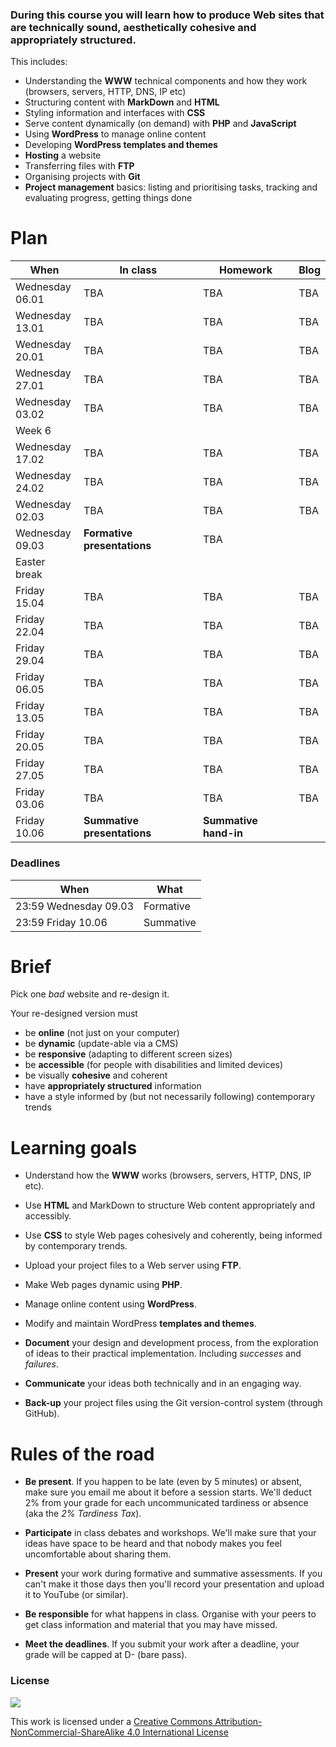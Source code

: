 ### During this course you will learn how to produce Web sites that are technically sound, aesthetically cohesive and appropriately structured.

This includes:

* Understanding the **WWW** technical components and how they work (browsers, servers, HTTP, DNS, IP etc)
* Structuring content with **MarkDown** and **HTML**
* Styling information and interfaces with **CSS**
* Serve content dynamically (on demand) with **PHP** and **JavaScript**
* Using **WordPress** to manage online content  
* Developing **WordPress templates and themes**
* **Hosting** a website
* Transferring files with **FTP**  
* Organising projects with **Git**
* **Project management** basics: listing and prioritising tasks, tracking and evaluating progress, getting things done


# Plan

When | In class | Homework | Blog 
---- | -------- | -------- | ----
Wednesday<br>06.01| TBA | TBA | TBA
Wednesday<br>13.01| TBA | TBA | TBA
Wednesday<br>20.01| TBA | TBA | TBA
Wednesday<br>27.01| TBA | TBA | TBA
Wednesday<br>03.02| TBA | TBA | TBA
Week 6| | | 
Wednesday<br>17.02| TBA | TBA | TBA 
Wednesday<br>24.02| TBA | TBA | TBA
Wednesday<br>02.03| TBA | TBA | TBA
Wednesday<br>09.03| **Formative presentations** | TBA | 
Easter break| | | 
Friday<br>15.04| TBA | TBA | TBA
Friday<br>22.04| TBA | TBA | TBA 
Friday<br>29.04| TBA | TBA | TBA 
Friday<br>06.05| TBA | TBA | TBA 
Friday<br>13.05| TBA | TBA | TBA 
Friday<br>20.05| TBA | TBA | TBA 
Friday<br>27.05| TBA | TBA | TBA 
Friday<br>03.06| TBA | TBA | TBA 
Friday<br>10.06| **Summative presentations** |  **Summative hand-in** | 

<!--
[Monday<br>05.01](sessions/week-01.md) | Unit intro <br>[How does the WWW work?](sessions/week-01.md#how-does-it-wwwork)  | [Draw the Web!](sessions/week-01.md#draw-the-web) | [Learning goals](sessions/week-01.md#blog)
[Monday<br>12.01](sessions/week-02.md) | [MarkDown](sessions/week-02.md#markup-vs-markdown) and [Git](sessions/week-02.md#github) | [*Bad* webdesign principles](sessions/week-02.md#research) | [Bad websites](sessions/week-02.md#blog)
[Monday<br>19.01](sessions/week-03.md) | HTML | [Writing a recipe in HTML](sessions/week-03.md#html-in-the-kitchen) | [Action plan](sessions/week-03.md#blog)
[Monday<br>26.01](sessions/week-04.md) | CSS 101 | [Moodboard](sessions/week-04.md#homework)
[Monday<br>02.02](sessions/week-05.md) | CSS position, float and grids | [Paper wireframes](sessions/week-05.md#sketch-out-your-ideas-on-paper) | [Your recipe evolution](sessions/week-05.md#blog)
[Monday<br>16.02](sessions/week-06.md) | CSS responsive | [Digital wireframes](sessions/week-06.md#redraft-your-wireframes) | [The Internet's Own Boy](sessions/week-06.md#blog)
[Monday<br>23.02](sessions/week-07.md) | CSS transitions and animations | [HTML+CSS wireframes](sessions/week-07.md#html--css-wireframes) | [Webdesign myths](sessions/week-07.md#blog)
[Monday<br>02.03](sessions/week-08.md) | *Tutorials* | Prep your presentation
[Monday<br>09.03](sessions/week-09.md) | **Formative Assessment** |  | [Action plan (revised)](sessions/week-09.md#blog)
[Friday<br>17.04](sessions/week-10.md) | PoP (principles of programming)<br>Meet JavaScript (and  jQuery) | [jQuery challenge](sessions/week-10.md#challenge) | [Blog about the jQuery challenge](sessions/week-10.md#blog)
[Friday<br>24.04](sessions/week-11.md) | Building blocks of programming<br>APIs | [HTML+CSS wireframes](sessions/week-11.md#homework)
[Friday<br>01.05](sessions/week-12.md) | Google Maps API | Debugging challenge | [Blog about debugging](sessions/week-12.md#blog)
[Friday<br>08.05](sessions/week-13.md) | Programming on the server <br>Meet PHP | [Install WordPress](sessions/week-13.md#homework)
[Friday<br>15.05](sessions/week-14.md) | [Meet WordPress](sessions/week-14.md#meet-wordpress) <br>WP plugins | [WordPress templates](sessions/week-14.md#homework) 
[Friday<br>22.05](sessions/week-15.md) | WordPress themes | Keep templating | [Destroy the Web](sessions/week-15.md#blog)
[Friday<br>29.05](sessions/week-16.md) | [How to put a website on the actual Web](sessions/week-16.md#how-to-put-a-website-on-the-actual-web) | Deploy your site to `raveweb.net` |  
[Friday<br>05.06](sessions/week-17.md) | [*Tutorials*](week-17.md#tutorials) | [Prep your presentation](week-17.md#presentation-checklist) | [Learning outcomes](https://github.com/RavensbourneWebMedia/Blogging/blob/master/what-did-I-learn.md)
[Friday<br>12.06](sessions/week-18.md) | **Summative presentation and hand-in** | Unit feedback form

-->

### Deadlines

When | What
---- | ---- 
23:59 Wednesday 09.03 | Formative 
23:59 Friday 10.06 | Summative

<!-- : [hand-in instructions](sessions/week-18.md#hand-in-checklist) -->

<!--
#### FAQs

1. What happens if I submit my work after a deadline? 

	> Your grade will be **capped at D-** 

Learn more about assessment regulations [here](https://intranet.rave.ac.uk/download/attachments/198639713/FINAL_RAVE_UAL_+BA_BSc+assessment+regulations_2014_15-notc2.pdf).
-->


# Brief

Pick one *bad* website and re-design it.

Your re-designed version must 

* be **online** (not just on your computer)
* be **dynamic** (update-able via a CMS) 
* be **responsive** (adapting to different screen sizes)
* be **accessible** (for people with disabilities and limited devices)
* be visually **cohesive** and coherent
* have **appropriately structured** information
* have a style informed by (but not necessarily following) contemporary trends


# Learning goals

* Understand how the **WWW** works (browsers, servers, HTTP, DNS, IP etc).

* Use **HTML** and MarkDown to structure Web content appropriately and accessibly.  

* Use **CSS** to style Web pages cohesively and coherently, being informed by contemporary trends. 

* Upload your project files to a Web server using **FTP**.

* Make Web pages dynamic using **PHP**.

* Manage online content using **WordPress**.

* Modify and maintain WordPress **templates and themes**.

* **Document** your design and development process, from the exploration of ideas to their practical implementation. Including *successes* and *failures*.

* **Communicate** your ideas both technically and in an engaging way.

* **Back-up** your project files using the Git version-control system (through GitHub).


# Rules of the road

* **Be present**. If you happen to be late (even by 5 minutes) or absent, make sure you email me about it before a session starts. We'll deduct 2% from your grade for each uncommunicated tardiness or absence (aka the *2% Tardiness Tax*).

* **Participate** in class debates and workshops. We'll make sure that your ideas have space to be heard and that nobody makes you feel uncomfortable about sharing them.

* **Present** your work during formative and summative assessments. If you can't make it those days then you'll record your presentation and upload it to YouTube (or similar).

* **Be responsible** for what happens in class. Organise with your peers to get class information and material that you may have missed.

* **Meet the deadlines**. If you submit your work after a deadline, your grade will be capped at D- (bare pass).


### License

[![](https://i.creativecommons.org/l/by-nc-sa/4.0/88x31.png)](http://creativecommons.org/licenses/by-nc-sa/4.0)

This work is licensed under a [Creative Commons Attribution-NonCommercial-ShareAlike 4.0 International License ](http://creativecommons.org/licenses/by-nc-sa/4.0)